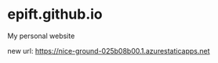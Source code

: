 # epift.github.io

My personal website

new url: https://nice-ground-025b08b00.1.azurestaticapps.net
